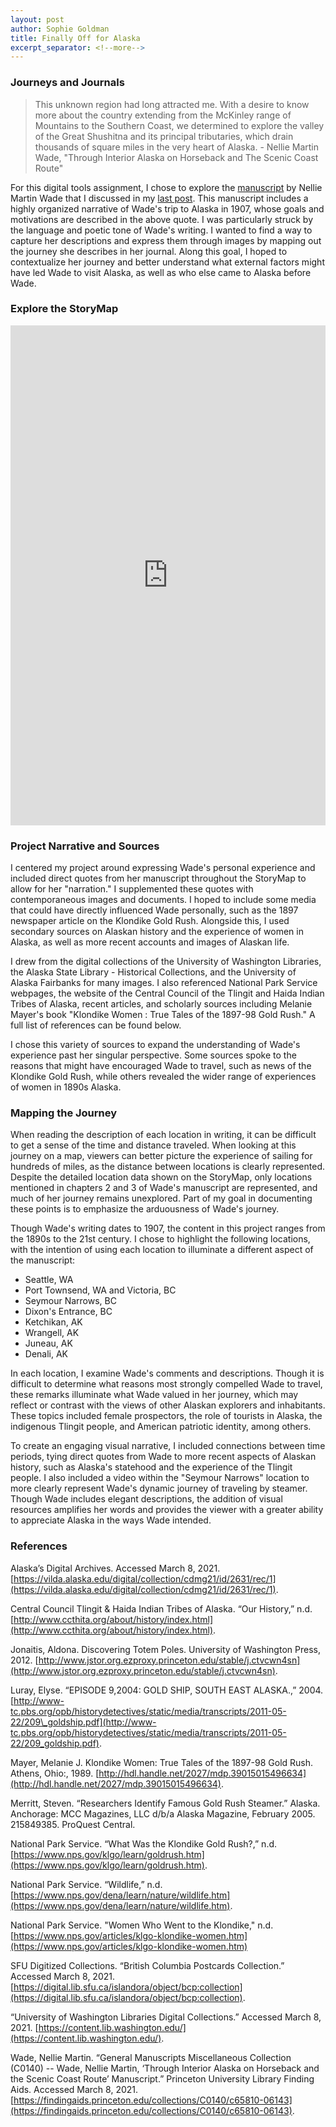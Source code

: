 ```yaml
---
layout: post
author: Sophie Goldman
title: Finally Off for Alaska
excerpt_separator: <!--more-->
---
```


### Journeys and Journals

> This unknown region had long attracted me. With a desire to know more about the country extending from the McKinley range of Mountains to the Southern Coast, we determined to explore the valley of the Great Shushitna and its principal tributaries, which drain thousands of square miles in the very heart of Alaska. - Nellie Martin Wade, "Through Interior Alaska on Horseback and The Scenic Coast Route"

For this digital tools assignment, I chose to explore the [manuscript](https://findingaids.princeton.edu/collections/C0140/c65810-06143) by Nellie Martin Wade that I discussed in my [last post](https://hum-331-princeton.github.io/Thinking-About-Sources-and-Methods/). This manuscript includes a highly organized narrative of Wade's trip to Alaska in 1907, whose goals and motivations are described in the above quote. I was particularly struck by the language and poetic tone of Wade's writing. I wanted to find a way to capture her descriptions and express them through images by mapping out the journey she describes in her journal. Along this goal, I hoped to contextualize her journey and better understand what external factors might have led Wade to visit Alaska, as well as who else came to Alaska before Wade.

<!--more-->

### Explore the StoryMap
<iframe src="https://uploads.knightlab.com/storymapjs/02742287fa921970683ca473b1311497/journey-to-alaska/index.html" frameborder="0" width="100%" height="800"></iframe>

### Project Narrative and Sources

I centered my project around expressing Wade's personal experience and included direct quotes from her manuscript throughout the StoryMap to allow for her "narration." I supplemented these quotes with contemporaneous images and documents. I hoped to include some media that could have directly influenced Wade personally, such as the 1897 newspaper article on the Klondike Gold Rush. Alongside this, I used secondary sources on Alaskan history and the experience of women in Alaska, as well as more recent accounts and images of Alaskan life.

I drew from the digital collections of the University of Washington Libraries, the Alaska State Library - Historical Collections, and the University of Alaska Fairbanks for many images. I also referenced National Park Service webpages, the website of the Central Council of the Tlingit and Haida Indian Tribes of Alaska, recent articles, and scholarly sources including Melanie Mayer's book "Klondike Women : True Tales of the 1897-98 Gold Rush." A full list of references can be found below.

I chose this variety of sources to expand the understanding of Wade's experience past her singular perspective. Some sources spoke to the reasons that might have encouraged Wade to travel, such as news of the Klondike Gold Rush, while others revealed the wider range of experiences of women in 1890s Alaska.

### Mapping the Journey 
 When reading the description of each location in writing, it can be difficult to get a sense of the time and distance traveled. When looking at this journey on a map, viewers can better picture the experience of sailing for hundreds of miles, as the distance between locations is clearly represented. Despite the detailed location data shown on the StoryMap, only locations mentioned in chapters 2 and 3 of Wade's manuscript are represented, and much of her journey remains unexplored. Part of my goal in documenting these points is to emphasize the arduousness of Wade's journey.

Though Wade's writing dates to 1907, the content in this project ranges from the 1890s to the 21st century. I chose to highlight the following locations, with the intention of using each location to illuminate a different aspect of the manuscript:
- Seattle, WA 
- Port Townsend, WA and Victoria, BC
- Seymour Narrows, BC
- Dixon's Entrance, BC
- Ketchikan, AK
- Wrangell, AK
- Juneau, AK
- Denali, AK

In each location, I examine Wade's comments and descriptions. Though it is difficult to determine what reasons most strongly compelled Wade to travel, these remarks illuminate what Wade valued in her journey, which may reflect or contrast with the views of other Alaskan explorers and inhabitants. These topics included female prospectors, the role of tourists in Alaska, the indigenous Tlingit people, and American patriotic identity, among others. 

To create an engaging visual narrative, I included connections between time periods, tying direct quotes from Wade to more recent aspects of Alaskan history, such as Alaska's statehood and the experience of the Tlingit people. I also included a video within the "Seymour Narrows" location to more clearly represent Wade's dynamic journey of traveling by steamer. Though Wade includes elegant descriptions, the addition of visual resources amplifies her words and provides the viewer with a greater ability to appreciate Alaska in the ways Wade intended.

### References

Alaska’s Digital Archives. Accessed March 8, 2021. [https://vilda.alaska.edu/digital/collection/cdmg21/id/2631/rec/1](https://vilda.alaska.edu/digital/collection/cdmg21/id/2631/rec/1).

Central Council Tlingit & Haida Indian Tribes of Alaska. “Our History,” n.d. [http://www.ccthita.org/about/history/index.html](http://www.ccthita.org/about/history/index.html).

Jonaitis, Aldona. Discovering Totem Poles. University of Washington Press, 2012. [http://www.jstor.org.ezproxy.princeton.edu/stable/j.ctvcwn4sn](http://www.jstor.org.ezproxy.princeton.edu/stable/j.ctvcwn4sn).

Luray, Elyse. “EPISODE 9,2004: GOLD SHIP, SOUTH EAST ALASKA.,” 2004.[http://www-tc.pbs.org/opb/historydetectives/static/media/transcripts/2011-05-22/209\_goldship.pdf](http://www-tc.pbs.org/opb/historydetectives/static/media/transcripts/2011-05-22/209_goldship.pdf).

Mayer, Melanie J. Klondike Women: True Tales of the 1897-98 Gold Rush. Athens, Ohio:, 1989. [http://hdl.handle.net/2027/mdp.39015015496634](http://hdl.handle.net/2027/mdp.39015015496634).

Merritt, Steven. “Researchers Identify Famous Gold Rush Steamer.” Alaska. Anchorage: MCC Magazines, LLC d/b/a Alaska Magazine, February 2005. 215849385. ProQuest Central.

National Park Service. “What Was the Klondike Gold Rush?,” n.d. [https://www.nps.gov/klgo/learn/goldrush.htm](https://www.nps.gov/klgo/learn/goldrush.htm).

National Park Service. “Wildlife,” n.d. [https://www.nps.gov/dena/learn/nature/wildlife.htm](https://www.nps.gov/dena/learn/nature/wildlife.htm).

National Park Service. "Women Who Went to the Klondike," n.d. [https://www.nps.gov/articles/klgo-klondike-women.htm](https://www.nps.gov/articles/klgo-klondike-women.htm)

SFU Digitized Collections. “British Columbia Postcards Collection.” Accessed March 8, 2021. [https://digital.lib.sfu.ca/islandora/object/bcp:collection](https://digital.lib.sfu.ca/islandora/object/bcp:collection).

“University of Washington Libraries Digital Collections.” Accessed March 8, 2021. [https://content.lib.washington.edu/](https://content.lib.washington.edu/).

Wade, Nellie Martin. “General Manuscripts Miscellaneous Collection (C0140) -- Wade, Nellie Martin, ‘Through Interior Alaska on Horseback and the Scenic Coast Route’ Manuscript.” Princeton University Library Finding Aids. Accessed March 8, 2021. [https://findingaids.princeton.edu/collections/C0140/c65810-06143](https://findingaids.princeton.edu/collections/C0140/c65810-06143).




